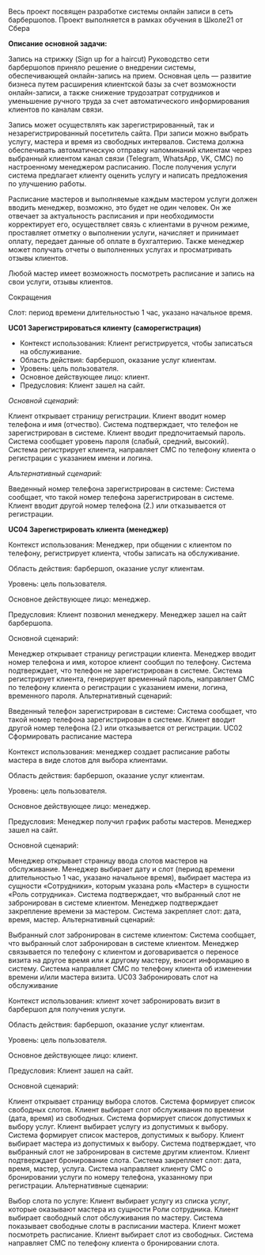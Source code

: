 Весь проект посвящен разработке системы онлайн записи в сеть барбершопов.
Проект выполняется в рамках обучения в Школе21 от Сбера

**Описание основной задачи:**

Запись на стрижку (Sign up for a haircut)
Руководство сети барбершопов приняло решение о внедрении системы, обеспечивающей онлайн-запись на прием. Основная цель — развитие бизнеса путем расширения клиентской базы за счет возможности онлайн-записи, а также снижение трудозатрат сотрудников и уменьшение ручного труда за счет автоматического информирования клиентов по каналам связи.

Запись может осуществлять как зарегистрированный, так и незарегистрированный посетитель сайта. При записи можно выбрать услугу, мастера и время из свободных интервалов. Система должна обеспечивать автоматическую отправку напоминаний клиентам через выбранный клиентом канал связи (Telegram, WhatsApp, VK, СМС) по настроенному менеджером расписанию. После получения услуги система предлагает клиенту оценить услугу и написать предложения по улучшению работы.

Расписание мастеров и выполняемые каждым мастером услуги должен вводить менеджер, возможно, это будет не один человек. Он же отвечает за актуальность расписания и при необходимости корректирует его, осуществляет связь с клиентами в ручном режиме, проставляет отметку о выполнении услуги, начисляет и принимает оплату, передает данные об оплате в бухгалтерию. Также менеджер может получать отчеты о выполненных услугах и просматривать отзывы клиентов.

Любой мастер имеет возможность посмотреть расписание и запись на свои услуги, отзывы клиентов.

Сокращения

Слот: период времени длительностью 1 час, указано начальное время.

**UC01 Зарегистрироваться клиенту (саморегистрация)**

- Контекст использования: Клиент регистрируется, чтобы записаться на обслуживание.
- Область действия: барбершоп, оказание услуг клиентам.
- Уровень: цель пользователя.
- Основное действующее лицо: клиент.
- Предусловия: Клиент зашел на сайт.

*Основной сценарий:*

Клиент открывает страницу регистрации.
Клиент вводит номер телефона и имя (отчество).
Система подтверждает, что телефон не зарегистрирован в системе.
Клиент вводит предпочитаемый пароль.
Система сообщает уровень пароля (слабый, средний, высокий).
Система регистрирует клиента, направляет СМС по телефону клиента о регистрации с указанием имени и логина.

*Альтернативный сценарий:*

Введенный номер телефона зарегистрирован в системе:
Система сообщает, что такой номер телефона зарегистрирован в системе.
Клиент вводит другой номер телефона (2.) или отказывается от регистрации.


**UC04 Зарегистрировать клиента (менеджер)**

Контекст использования: Менеджер, при общении с клиентом по телефону, регистрирует клиента, чтобы записать на обслуживание.

Область действия: барбершоп, оказание услуг клиентам.

Уровень: цель пользователя.

Основное действующее лицо: менеджер.

Предусловия: Клиент позвонил менеджеру. Менеджер зашел на сайт барбершопа.

Основной сценарий:

Менеджер открывает страницу регистрации клиента.
Менеджер вводит номер телефона и имя, которое клиент сообщил по телефону.
Система подтверждает, что телефон не зарегистрирован в системе.
Система регистрирует клиента, генерирует временный пароль, направляет СМС по телефону клиента о регистрации с указанием имени, логина, временного пароля.
Альтернативный сценарий:

Введенный телефон зарегистрирован в системе:
Система сообщает, что такой номер телефона зарегистрирован в системе.
Клиент вводит другой номер телефона (2.) или отказывается от регистрации.
UC02 Сформировать расписание мастера

Контекст использования: менеджер создает расписание работы мастера в виде слотов для выбора клиентами.

Область действия: барбершоп, оказание услуг клиентам.

Уровень: цель пользователя.

Основное действующее лицо: менеджер.

Предусловия: Менеджер получил график работы мастеров. Менеджер зашел на сайт.

Основной сценарий:

Менеджер открывает страницу ввода слотов мастеров на обслуживание.
Менеджер выбирает дату и слот (период времени длительностью 1 час, указано начальное время), выбирает мастера из сущности «Сотрудники», которым указана роль «Мастер» в сущности «Роль сотрудника».
Система подтверждает, что выбранный слот не забронирован в системе клиентом.
Менеджер подтверждает закрепление времени за мастером.
Система закрепляет слот: дата, время, мастер.
Альтернативный сценарий:

Выбранный слот забронирован в системе клиентом:
Система сообщает, что выбранный слот забронирован в системе клиентом.
Менеджер связывается по телефону с клиентом и договаривается о переносе визита на другое время или к другому мастеру, вносит информацию в систему.
Система направляет СМС по телефону клиента об изменении времени и/или мастера визита.
UC03 Забронировать слот на обслуживание

Контекст использования: клиент хочет забронировать визит в барбершоп для получения услуги.

Область действия: барбершоп, оказание услуг клиентам.

Уровень: цель пользователя.

Основное действующее лицо: клиент.

Предусловия: Клиент зашел на сайт.

Основной сценарий:

Клиент открывает страницу выбора слотов.
Система формирует список свободных слотов.
Клиент выбирает слот обслуживания по времени (дата, время) из свободных.
Система формирует список допустимых к выбору услуг.
Клиент выбирает услугу из допустимых к выбору.
Система формирует список мастеров, допустимых к выбору.
Клиент выбирает мастера из допустимых к выбору.
Система подтверждает, что выбранный слот не забронирован в системе другим клиентом.
Клиент подтверждает бронирование слота.
Система закрепляет слот: дата, время, мастер, услуга.
Система направляет клиенту СМС о бронировании услуги по номеру телефона, указанному при регистрации.
Альтернативные сценарии:

Выбор слота по услуге:
Клиент выбирает услугу из списка услуг, которые оказывают мастера из сущности Роли сотрудника.
Клиент выбирает свободный слот обслуживания по мастеру.
Система показывает свободные слоты в расписании мастера.
Клиент может посмотреть расписание.
Клиент выбирает слот из свободных.
Система направляет СМС по телефону клиента о бронировании слота.